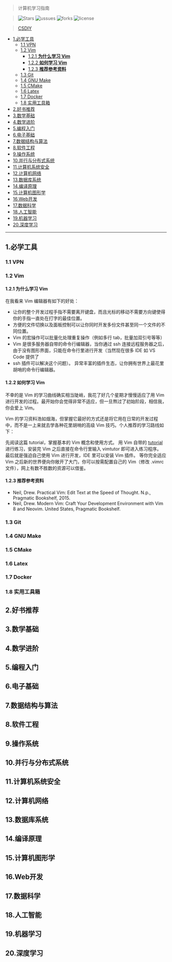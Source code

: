 > 计算机学习指南



> ![Stars](https://img.shields.io/github/stars/PKUFlyingPig/cs-self-learning)
![ussues](https://img.shields.io/github/issues/pkuflyingpig/cs-self-learning)
![forks](https://img.shields.io/github/forks/pkuflyingpig/cs-self-learning)
![license](https://img.shields.io/github/license/pkuflyingpig/cs-self-learning)



> [CSDIY](https://csdiy.wiki/)



- [1.必学工具](#1必学工具)
  - [1.1 VPN](#11-vpn)
  - [1.2 Vim](#12-vim)
    - [1.2.1 **为什么学习 Vim**](#121-为什么学习-vim)
    - [1.2.2 **如何学习 Vim**](#122-如何学习-vim)
    - [1.2.3 **推荐参考资料**](#123-推荐参考资料)
  - [1.3 Git](#13-git)
  - [1.4 GNU Make](#14-gnu-make)
  - [1.5 CMake](#15-cmake)
  - [1.6 Latex](#16-latex)
  - [1.7 Docker](#17-docker)
  - [1.8 实用工具箱](#18-实用工具箱)
- [2.好书推荐](#2好书推荐)
- [3.数学基础](#3数学基础)
- [4.数学进阶](#4数学进阶)
- [5.编程入门](#5编程入门)
- [6.电子基础](#6电子基础)
- [7.数据结构与算法](#7数据结构与算法)
- [8.软件工程](#8软件工程)
- [9.操作系统](#9操作系统)
- [10.并行与分布式系统](#10并行与分布式系统)
- [11.计算机系统安全](#11计算机系统安全)
- [12.计算机网络](#12计算机网络)
- [13.数据库系统](#13数据库系统)
- [14.编译原理](#14编译原理)
- [15.计算机图形学](#15计算机图形学)
- [16.Web开发](#16web开发)
- [17.数据科学](#17数据科学)
- [18.人工智能](#18人工智能)
- [19.机器学习](#19机器学习)
- [20.深度学习](#20深度学习)

---

## 1.必学工具

### 1.1 VPN


### 1.2 Vim

#### 1.2.1 **为什么学习 Vim**
在我看来 Vim 编辑器有如下的好处：

* 让你的整个开发过程手指不需要离开键盘，而且光标的移动不需要方向键使得你的手指一直处在打字的最佳位置。
* 方便的文件切换以及面板控制可以让你同时开发多份文件甚至同一个文件的不同位置。
* Vim 的宏操作可以批量化处理重复操作（例如多行 tab，批量加双引号等等）
* Vim 是很多服务器自带的命令行编辑器，当你通过 ssh 连接远程服务器之后，由于没有图形界面，只能在命令行里进行开发（当然现在很多 IDE 如 VS Code 提供了 
* ssh 插件可以解决这个问题）。
异常丰富的插件生态，让你拥有世界上最花里胡哨的命令行编辑器。

#### 1.2.2 **如何学习 Vim**

不幸的是 Vim 的学习曲线确实相当陡峭，我花了好几个星期才慢慢适应了用 Vim 进行开发的过程。最开始你会觉得非常不适应，但一旦熬过了初始阶段，相信我，你会爱上 Vim。

Vim 的学习资料浩如烟海，但掌握它最好的方式还是将它用在日常的开发过程中，而不是一上来就去学各种花里胡哨的高级 Vim 技巧。个人推荐的学习路线如下：

先阅读这篇 tutorial，掌握基本的 Vim 概念和使用方式。
用 Vim 自带的 [tutorial](https://missing.csail.mit.edu/2020/editors/) 进行练习，安装完 Vim 之后直接在命令行里输入 vimtutor 即可进入练习程序。
最后就是强迫自己使用 Vim 进行开发，IDE 里可以安装 Vim 插件。
等你完全适应 Vim 之后新的世界便向你敞开了大门，你可以按需配置自己的 Vim（修改 .vimrc 文件），网上有数不胜数的资源可以借鉴。


#### 1.2.3 **推荐参考资料**
* Neil, Drew. Practical Vim: Edit Text at the Speed of Thought. N.p., Pragmatic Bookshelf, 2015.
* Neil, Drew. Modern Vim: Craft Your Development Environment with Vim 8 and Neovim. United States, Pragmatic Bookshelf.
### 1.3 Git


### 1.4 GNU Make


### 1.5 CMake


### 1.6 Latex


### 1.7 Docker

### 1.8 实用工具箱

## 2.好书推荐



## 3.数学基础



## 4.数学进阶


## 5.编程入门


## 6.电子基础


## 7.数据结构与算法



## 8.软件工程



## 9.操作系统


## 10.并行与分布式系统


## 11.计算机系统安全


## 12.计算机网络


## 13.数据库系统


## 14.编译原理


## 15.计算机图形学


## 16.Web开发


## 17.数据科学


## 18.人工智能

## 19.机器学习


## 20.深度学习

